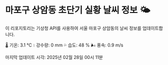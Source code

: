 
# 마포구 상암동 초단기 실황 날씨 정보 🌤️

이 리포지토리는 기상청 API를 사용하여 서울 마포구 상암동의 날씨 정보를 업데이트합니다. 

🌡️ 기온: 3.1 ℃
💧 강수량: 0 mm
💦 습도: 48 %
🌬️ 풍속: 0.9 m/s

마지막 업데이트 시각: 2025년 02월 28일 00시 11분    
